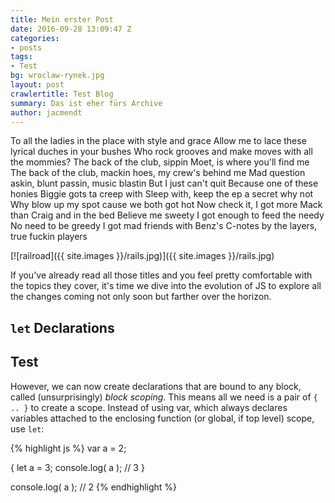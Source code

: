 ```yaml
---
title: Mein erster Post
date: 2016-09-28 13:09:47 Z
categories:
- posts
tags:
- Test
bg: wroclaw-rynek.jpg
layout: post
crawlertitle: Test Blog
summary: Das ist eher fürs Archive
author: jacmendt
---
```


To all the ladies in the place with style and grace
Allow me to lace these lyrical duches in your bushes
Who rock grooves and make moves with all the mommies?
The back of the club, sippin Moet, is where you'll find me
The back of the club, mackin hoes, my crew's behind me
Mad question askin, blunt passin, music blastin
But I just can't quit
Because one of these honies Biggie gots ta creep with
Sleep with, keep the ep a secret why not
Why blow up my spot cause we both got hot
Now check it, I got more Mack than Craig and in the bed
Believe me sweety I got enough to feed the needy
No need to be greedy I got mad friends with Benz's
C-notes by the layers, true fuckin players



[![railroad]({{ site.images }}/rails.jpg)]({{ site.images }}/rails.jpg)

If you've already read all those titles and you feel pretty comfortable with the topics they cover, it's time we dive into the evolution of JS to explore all the changes coming not only soon but farther over the horizon.

## `let` Declarations

## Test

However, we can now create declarations that are bound to any block, called (unsurprisingly) *block scoping*. This means all we need is a pair of `{ .. }` to create a scope. Instead of using var, which always declares variables attached to the enclosing function (or global, if top level) scope, use `let`:

{% highlight js %}
var a = 2;

{
    let a = 3;
    console.log( a );   // 3
}

console.log( a );       // 2
{% endhighlight %}
